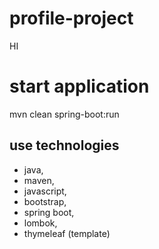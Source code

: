 # profile-project 

HI


# start application
mvn clean spring-boot:run

## use technologies 
 - java, 
 - maven,
 - javascript, 
 - bootstrap, 
 - spring boot, 
 - lombok,  
 - thymeleaf (template)